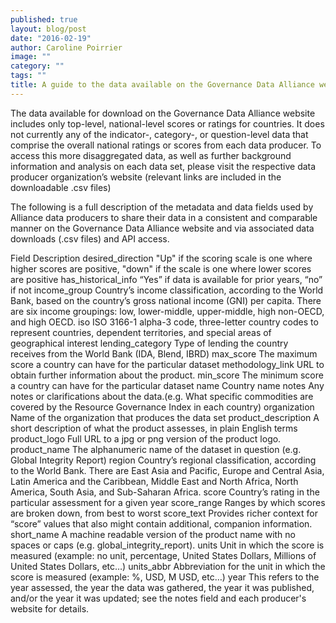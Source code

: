 ```yaml
---
published: true
layout: blog/post
date: "2016-02-19"
author: Caroline Poirrier
image: ""
category: ""
tags: ""
title: A guide to the data available on the Governance Data Alliance website
---
```


The data available for download on the Governance Data Alliance website includes only top-level, national-level scores or ratings for countries. It does not currently any of the indicator-, category-, or question-level data that comprise the overall national ratings or scores from each data producer. To access this more disaggregated data, as well as further background information and analysis on each data set, please visit the respective data producer organization’s website (relevant links are included in the downloadable .csv files)

The following is a full description of the metadata and data fields used by Alliance data producers to share their data in a consistent and comparable manner on the Governance Data Alliance website and via associated data downloads (.csv files) and API access.


Field
Description
desired_direction
"Up" if the scoring scale is one where higher scores are positive, "down" if the scale is one where lower scores are positive
has_historical_info
“Yes” if data is available for prior years, “no” if not
income_group
Country’s income classification, according to the World Bank, based on the country’s gross national income (GNI) per capita. There are six income groupings: low, lower-middle, upper-middle, high non-OECD, and high OECD.
iso
ISO 3166-1 alpha-3 code, three-letter country codes to represent countries, dependent territories, and special areas of geographical interest 
lending_category
Type of lending the country receives from the World Bank (IDA, Blend, IBRD)
max_score
The maximum score a country can have for the particular dataset
methodology_link
URL to obtain further information about the product.
min_score
The minimum score a country can have for the particular dataset
name
Country name
notes
Any notes or clarifications about the data.(e.g. What specific commodities are covered by the Resource Governance Index in each country)
organization
Name of the organization that produces the data set
product_description
A short description of what the product assesses, in plain English terms
product_logo
Full URL to a jpg or png version of the product logo.  
product_name
The alphanumeric name of the dataset in question (e.g. Global Integrity Report)
region
Country’s regional classification, according to the World Bank. There are East Asia and Pacific, Europe and Central Asia, Latin America and the Caribbean, Middle East and North Africa, North America, South Asia, and Sub-Saharan Africa.
score
Country’s rating in the particular assessment for a given year
score_range
Ranges by which scores are broken down, from best to worst
score_text
Provides richer context for “score” values that also might contain additional, companion information.
short_name
A machine readable version of the product name with no spaces or caps (e.g. global_integrity_report).
units
Unit in which the score is measured (example: no unit, percentage, United States Dollars, Millions of United States Dollars, etc…)
units_abbr
Abbreviation for the unit in which the score is measured (example: %, USD, M USD, etc…)
year
This refers to the year assessed, the year the data was gathered, the year it was published, and/or the year it was updated; see the notes field and each producer's website for details.




